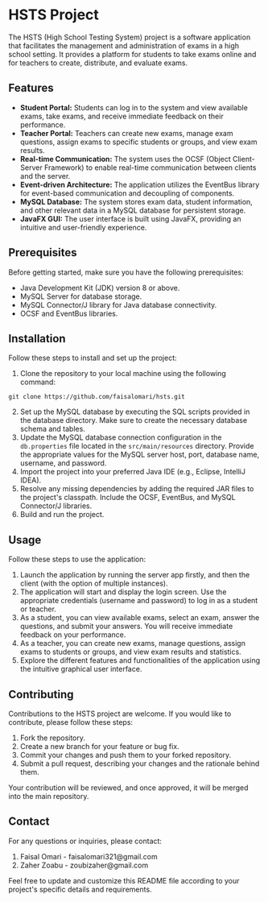 <h1>HSTS Project</h1>

<p>The HSTS (High School Testing System) project is a software application that facilitates the management and administration of exams in a high school setting. It provides a platform for students to take exams online and for teachers to create, distribute, and evaluate exams.</p>

<h2>Features</h2>

<ul>
  <li><strong>Student Portal:</strong> Students can log in to the system and view available exams, take exams, and receive immediate feedback on their performance.</li>
  <li><strong>Teacher Portal:</strong> Teachers can create new exams, manage exam questions, assign exams to specific students or groups, and view exam results.</li>
  <li><strong>Real-time Communication:</strong> The system uses the OCSF (Object Client-Server Framework) to enable real-time communication between clients and the server.</li>
  <li><strong>Event-driven Architecture:</strong> The application utilizes the EventBus library for event-based communication and decoupling of components.</li>
  <li><strong>MySQL Database:</strong> The system stores exam data, student information, and other relevant data in a MySQL database for persistent storage.</li>
  <li><strong>JavaFX GUI:</strong> The user interface is built using JavaFX, providing an intuitive and user-friendly experience.</li>
</ul>

<h2>Prerequisites</h2>

<p>Before getting started, make sure you have the following prerequisites:</p>

<ul>
  <li>Java Development Kit (JDK) version 8 or above.</li>
  <li>MySQL Server for database storage.</li>
  <li>MySQL Connector/J library for Java database connectivity.</li>
  <li>OCSF and EventBus libraries.</li>
</ul>

<h2>Installation</h2>

<p>Follow these steps to install and set up the project:</p>

<ol>
  <li>Clone the repository to your local machine using the following command:</li>
</ol>

<pre><code>git clone https://github.com/faisalomari/hsts.git</code></pre>

<ol start="2">
  <li>Set up the MySQL database by executing the SQL scripts provided in the database directory. Make sure to create the necessary database schema and tables.</li>
  <li>Update the MySQL database connection configuration in the <code>db.properties</code> file located in the <code>src/main/resources</code> directory. Provide the appropriate values for the MySQL server host, port, database name, username, and password.</li>
  <li>Import the project into your preferred Java IDE (e.g., Eclipse, IntelliJ IDEA).</li>
  <li>Resolve any missing dependencies by adding the required JAR files to the project's classpath. Include the OCSF, EventBus, and MySQL Connector/J libraries.</li>
  <li>Build and run the project.</li>
</ol>

<h2>Usage</h2>

<p>Follow these steps to use the application:</p>

<ol>
  <li>Launch the application by running the server app firstly, and then the client (with the option of multiple instances).</li>
  <li>The application will start and display the login screen. Use the appropriate credentials (username and password) to log in as a student or teacher.</li>
  <li>As a student, you can view available exams, select an exam, answer the questions, and submit your answers. You will receive immediate feedback on your performance.</li>
  <li>As a teacher, you can create new exams, manage questions, assign exams to students or groups, and view exam results and statistics.</li>
  <li>Explore the different features and functionalities of the application using the intuitive graphical user interface.</li>
</ol>

<h2>Contributing</h2>

<p>Contributions to the HSTS project are welcome. If you would like to contribute, please follow these steps:</p>

<ol>
  <li>Fork the repository.</li>
  <li>Create a new branch for your feature or bug fix.</li>
  <li>Commit your changes and push them to your forked repository.</li>
  <li>Submit a pull request, describing your changes and the rationale behind them.</li>
</ol>

<p>Your contribution will be reviewed, and once approved, it will be merged into the main repository.</p>

<h2>Contact</h2>

<p>For any questions or inquiries, please contact:</p>

<ol>
  <li>Faisal Omari - faisalomari321@gmail.com</li>
  <li>Zaher Zoabu - zoubizaher@gmail.com</li>
</ol>

<p>Feel free to update and customize this README file according to your project's specific details and requirements.</p>
